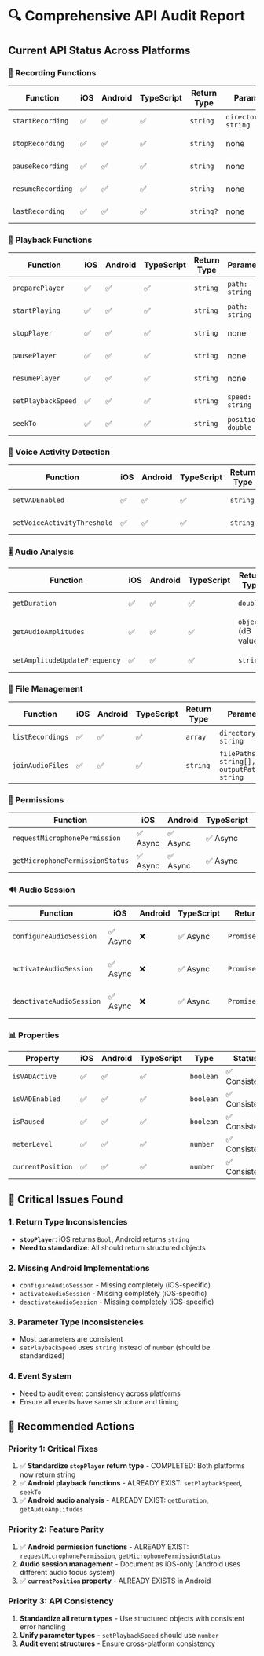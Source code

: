 # 🔍 **Comprehensive API Audit Report**

## **Current API Status Across Platforms**

### **📱 Recording Functions**

| Function | iOS | Android | TypeScript | Return Type | Parameters | Status |
|----------|-----|---------|------------|-------------|------------|--------|
| `startRecording` | ✅ | ✅ | ✅ | `string` | `directoryPath?: string` | ✅ Consistent |
| `stopRecording` | ✅ | ✅ | ✅ | `string` | none | ✅ Consistent |
| `pauseRecording` | ✅ | ✅ | ✅ | `string` | none | ✅ Consistent |
| `resumeRecording` | ✅ | ✅ | ✅ | `string` | none | ✅ Consistent |
| `lastRecording` | ✅ | ✅ | ✅ | `string?` | none | ✅ Consistent |

### **🎵 Playback Functions**

| Function | iOS | Android | TypeScript | Return Type | Parameters | Status |
|----------|-----|---------|------------|-------------|------------|--------|
| `preparePlayer` | ✅ | ✅ | ✅ | `string` | `path: string` | ✅ Consistent |
| `startPlaying` | ✅ | ✅ | ✅ | `string` | `path: string` | ✅ Consistent |
| `stopPlayer` | ✅ | ✅ | ✅ | `string` | none | ✅ Consistent |
| `pausePlayer` | ✅ | ✅ | ✅ | `string` | none | ✅ Consistent |
| `resumePlayer` | ✅ | ✅ | ✅ | `string` | none | ✅ Consistent |
| `setPlaybackSpeed` | ✅ | ✅ | ✅ | `string` | `speed: string` | ✅ Consistent |
| `seekTo` | ✅ | ✅ | ✅ | `string` | `position: double` | ✅ Consistent |

### **🧠 Voice Activity Detection**

| Function | iOS | Android | TypeScript | Return Type | Parameters | Status |
|----------|-----|---------|------------|-------------|------------|--------|
| `setVADEnabled` | ✅ | ✅ | ✅ | `string` | `enabled: boolean` | ✅ Consistent |
| `setVoiceActivityThreshold` | ✅ | ✅ | ✅ | `string` | `threshold: number` | ✅ Consistent |

### **🎚️ Audio Analysis**

| Function | iOS | Android | TypeScript | Return Type | Parameters | Status |
|----------|-----|---------|------------|-------------|------------|--------|
| `getDuration` | ✅ | ✅ | ✅ | `double` | `uri: string` | ✅ Consistent |
| `getAudioAmplitudes` | ✅ | ✅ | ✅ | `object` (dB values) | `fileUrl: string, barsCount: number` | ✅ Consistent |
| `setAmplitudeUpdateFrequency` | ✅ | ✅ | ✅ | `string` | `frequencyHz: double` | ✅ Consistent |

### **📁 File Management**

| Function | iOS | Android | TypeScript | Return Type | Parameters | Status |
|----------|-----|---------|------------|-------------|------------|--------|
| `listRecordings` | ✅ | ✅ | ✅ | `array` | `directoryPath?: string` | ✅ Consistent |
| `joinAudioFiles` | ✅ | ✅ | ✅ | `string` | `filePaths: string[], outputPath: string` | ✅ Consistent |

### **🔐 Permissions**

| Function | iOS | Android | TypeScript | Return Type | Parameters | Status |
|----------|-----|---------|------------|-------------|------------|--------|
| `requestMicrophonePermission` | ✅ Async | ✅ Async | ✅ Async | `Promise<PermissionResponse>` | none | ✅ Consistent |
| `getMicrophonePermissionStatus` | ✅ Async | ✅ Async | ✅ Async | `Promise<PermissionResponse>` | none | ✅ Consistent |

### **🔊 Audio Session**

| Function | iOS | Android | TypeScript | Return Type | Parameters | Status |
|----------|-----|---------|------------|-------------|------------|--------|
| `configureAudioSession` | ✅ Async | ❌ | ✅ Async | `Promise<string>` | `config: AudioSessionConfig` | ❌ **MISSING ANDROID** |
| `activateAudioSession` | ✅ Async | ❌ | ✅ Async | `Promise<string>` | none | ❌ **MISSING ANDROID** |
| `deactivateAudioSession` | ✅ Async | ❌ | ✅ Async | `Promise<string>` | none | ❌ **MISSING ANDROID** |

### **📊 Properties**

| Property | iOS | Android | TypeScript | Type | Status |
|----------|-----|---------|------------|------|--------|
| `isVADActive` | ✅ | ✅ | ✅ | `boolean` | ✅ Consistent |
| `isVADEnabled` | ✅ | ✅ | ✅ | `boolean` | ✅ Consistent |
| `isPaused` | ✅ | ✅ | ✅ | `boolean` | ✅ Consistent |
| `meterLevel` | ✅ | ✅ | ✅ | `number` | ✅ Consistent |
| `currentPosition` | ✅ | ✅ | ✅ | `number` | ✅ Consistent |

## **🚨 Critical Issues Found**

### **1. Return Type Inconsistencies**
- **`stopPlayer`**: iOS returns `Bool`, Android returns `string`
- **Need to standardize**: All should return structured objects

### **2. Missing Android Implementations**
- `configureAudioSession` - Missing completely (iOS-specific)
- `activateAudioSession` - Missing completely (iOS-specific)
- `deactivateAudioSession` - Missing completely (iOS-specific)

### **3. Parameter Type Inconsistencies**
- Most parameters are consistent
- `setPlaybackSpeed` uses `string` instead of `number` (should be standardized)

### **4. Event System**
- Need to audit event consistency across platforms
- Ensure all events have same structure and timing

## **🎯 Recommended Actions**

### **Priority 1: Critical Fixes**
1. ✅ **Standardize `stopPlayer` return type** - COMPLETED: Both platforms now return string
2. ✅ **Android playback functions** - ALREADY EXIST: `setPlaybackSpeed`, `seekTo`
3. ✅ **Android audio analysis** - ALREADY EXIST: `getDuration`, `getAudioAmplitudes`

### **Priority 2: Feature Parity**
1. ✅ **Android permission functions** - ALREADY EXIST: `requestMicrophonePermission`, `getMicrophonePermissionStatus`
2. **Audio session management** - Document as iOS-only (Android uses different audio focus system)
3. ✅ **`currentPosition` property** - ALREADY EXISTS in Android

### **Priority 3: API Consistency**
1. **Standardize all return types** - Use structured objects with consistent error handling
2. **Unify parameter types** - `setPlaybackSpeed` should use `number`
3. **Audit event structures** - Ensure cross-platform consistency
